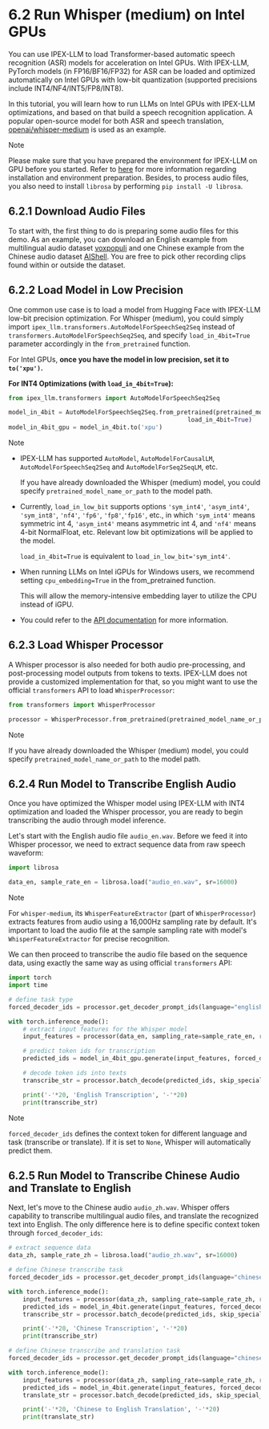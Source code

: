 # 6.2 Run Whisper (medium) on Intel GPUs

You can use IPEX-LLM to load Transformer-based automatic speech recognition (ASR) models for acceleration on Intel GPUs. With IPEX-LLM, PyTorch models (in FP16/BF16/FP32) for ASR can be loaded and optimized automatically on Intel GPUs with low-bit quantization (supported precisions include INT4/NF4/INT5/FP8/INT8).

In this tutorial, you will learn how to run LLMs on Intel GPUs with IPEX-LLM optimizations, and based on that build a speech recognition application. A popular open-source model for both ASR and speech translation, [openai/whisper-medium](https://huggingface.co/openai/whisper-medium) is used as an example.

> [!NOTE]
> Please make sure that you have prepared the environment for IPEX-LLM on GPU before you started. Refer to [here](https://ipex-llm.readthedocs.io/en/latest/doc/LLM/Overview/install_gpu.html) for more information regarding installation and environment preparation. Besides, to process audio files, you also need to install `librosa` by performing `pip install -U librosa`.

## 6.2.1 Download Audio Files
To start with, the first thing to do is preparing some audio files for this demo. As an example, you can download an English example from multilingual audio dataset [voxpopuli](https://huggingface.co/datasets/facebook/voxpopuli) and one Chinese example from the Chinese audio dataset [AIShell](https://huggingface.co/datasets/carlot/AIShell). You are free to pick other recording clips found within or outside the dataset. 


## 6.2.2 Load Model in Low Precision

One common use case is to load a model from Hugging Face with IPEX-LLM low-bit precision optimization. For Whisper (medium), you could simply import `ipex_llm.transformers.AutoModelForSpeechSeq2Seq` instead of `transformers.AutoModelForSpeechSeq2Seq`, and specify `load_in_4bit=True` parameter accordingly in the `from_pretrained` function.

For Intel GPUs, **once you have the model in low precision, set it to `to('xpu')`.**

**For INT4 Optimizations (with `load_in_4bit=True`):**

```python
from ipex_llm.transformers import AutoModelForSpeechSeq2Seq

model_in_4bit = AutoModelForSpeechSeq2Seq.from_pretrained(pretrained_model_name_or_path="openai/whisper-medium",
                                                  load_in_4bit=True)
model_in_4bit_gpu = model_in_4bit.to('xpu')
```

> [!NOTE]
> * IPEX-LLM has supported `AutoModel`, `AutoModelForCausalLM`, `AutoModelForSpeechSeq2Seq` and `AutoModelForSeq2SeqLM`, etc.
>
>   If you have already downloaded the Whisper (medium) model, you could specify `pretrained_model_name_or_path` to the model path.
>
> * Currently, `load_in_low_bit` supports options `'sym_int4'`, `'asym_int4'`, `'sym_int8'`, `'nf4'`, `'fp6'`, `'fp8'`,`'fp16'`, etc., in which `'sym_int4'` means symmetric int 4, `'asym_int4'` means asymmetric int 4, and `'nf4'` means 4-bit NormalFloat, etc. Relevant low bit optimizations will be applied to the model.
>
>   `load_in_4bit=True` is equivalent to `load_in_low_bit='sym_int4'`.
>
> * When running LLMs on Intel iGPUs for Windows users, we recommend setting `cpu_embedding=True` in the from_pretrained function.
> 
>   This will allow the memory-intensive embedding layer to utilize the CPU instead of iGPU.
>
> * You could refer to the [API documentation](https://ipex-llm.readthedocs.io/en/latest/doc/PythonAPI/LLM/transformers.html) for more information.

## 6.2.3 Load Whisper Processor

A Whisper processor is also needed for both audio pre-processing, and post-processing model outputs from tokens to texts. IPEX-LLM does not provide a customized implementation for that, so you might want to use the official `transformers` API to load `WhisperProcessor`:

```python
from transformers import WhisperProcessor

processor = WhisperProcessor.from_pretrained(pretrained_model_name_or_path="openai/whisper-medium")
```

> [!NOTE]
> If you have already downloaded the Whisper (medium) model, you could specify `pretrained_model_name_or_path` to the model path.

## 6.2.4 Run Model to Transcribe English Audio

Once you have optimized the Whisper model using IPEX-LLM with INT4 optimization and loaded the Whisper processor, you are ready to begin transcribing the audio through model inference.

Let's start with the English audio file `audio_en.wav`. Before we feed it into Whisper processor, we need to extract sequence data from raw speech waveform:

```python
import librosa

data_en, sample_rate_en = librosa.load("audio_en.wav", sr=16000)
```

> [!NOTE]
> For `whisper-medium`, its `WhisperFeatureExtractor` (part of `WhisperProcessor`) extracts features from audio using a 16,000Hz sampling rate by default. It's important to load the audio file at the sample sampling rate with model's `WhisperFeatureExtractor` for precise recognition.
> 

We can then proceed to transcribe the audio file based on the sequence data, using exactly the same way as using official `transformers` API:

```python
import torch
import time

# define task type
forced_decoder_ids = processor.get_decoder_prompt_ids(language="english", task="transcribe")

with torch.inference_mode():
    # extract input features for the Whisper model
    input_features = processor(data_en, sampling_rate=sample_rate_en, return_tensors="pt").input_features.to('xpu')

    # predict token ids for transcription
    predicted_ids = model_in_4bit_gpu.generate(input_features, forced_decoder_ids=forced_decoder_ids,max_new_tokens=200)

    # decode token ids into texts
    transcribe_str = processor.batch_decode(predicted_ids, skip_special_tokens=True)

    print('-'*20, 'English Transcription', '-'*20)
    print(transcribe_str)
```

> [!NOTE]
> `forced_decoder_ids` defines the context token for different language and task (transcribe or translate). If it is set to `None`, Whisper will automatically predict them.
> 


## 6.2.5 Run Model to Transcribe Chinese Audio and Translate to English

Next, let's move to the Chinese audio `audio_zh.wav`. Whisper offers capability to transcribe multilingual audio files, and translate the recognized text into English. The only difference here is to define specific context token through `forced_decoder_ids`:

```python
# extract sequence data
data_zh, sample_rate_zh = librosa.load("audio_zh.wav", sr=16000)

# define Chinese transcribe task
forced_decoder_ids = processor.get_decoder_prompt_ids(language="chinese", task="transcribe")

with torch.inference_mode():
    input_features = processor(data_zh, sampling_rate=sample_rate_zh, return_tensors="pt").input_features.to('xpu')
    predicted_ids = model_in_4bit.generate(input_features, forced_decoder_ids=forced_decoder_ids)
    transcribe_str = processor.batch_decode(predicted_ids, skip_special_tokens=True)

    print('-'*20, 'Chinese Transcription', '-'*20)
    print(transcribe_str)

# define Chinese transcribe and translation task
forced_decoder_ids = processor.get_decoder_prompt_ids(language="chinese", task="translate")

with torch.inference_mode():
    input_features = processor(data_zh, sampling_rate=sample_rate_zh, return_tensors="pt").input_features.to('xpu')
    predicted_ids = model_in_4bit.generate(input_features, forced_decoder_ids=forced_decoder_ids, max_new_tokens=200)
    translate_str = processor.batch_decode(predicted_ids, skip_special_tokens=True)

    print('-'*20, 'Chinese to English Translation', '-'*20)
    print(translate_str)
```

